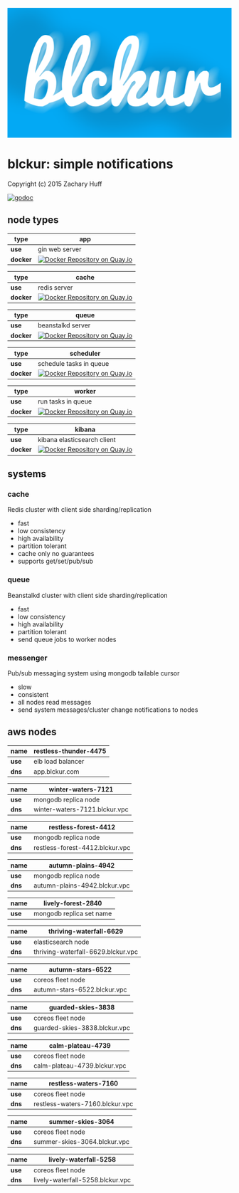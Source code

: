[![blckur](media/logo.png)](http://blckur.com)

# blckur: simple notifications

Copyright (c) 2015 Zachary Huff

[![godoc](https://godoc.org/github.com/blckur/blckur?status.png)](https://godoc.org/github.com/blckur/blckur)

## node types

**type**    | app
----------- | -----------
**use**     | gin web server
**docker**  | [![Docker Repository on Quay.io](https://quay.io/repository/blckur/app/status "Docker Repository on Quay.io")](https://quay.io/repository/blckur/app)

**type**    | cache
----------- | -----------
**use**     | redis server
**docker**  | [![Docker Repository on Quay.io](https://quay.io/repository/blckur/cache/status "Docker Repository on Quay.io")](https://quay.io/repository/blckur/cache)

**type**    | queue
----------- | -----------
**use**     | beanstalkd server
**docker**  | [![Docker Repository on Quay.io](https://quay.io/repository/blckur/queue/status "Docker Repository on Quay.io")](https://quay.io/repository/blckur/queue)

**type**    | scheduler
----------- | -----------
**use**     | schedule tasks in queue
**docker**  | [![Docker Repository on Quay.io](https://quay.io/repository/blckur/scheduler/status "Docker Repository on Quay.io")](https://quay.io/repository/blckur/scheduler)

**type**    | worker
----------- | -----------
**use**     | run tasks in queue
**docker**  | [![Docker Repository on Quay.io](https://quay.io/repository/blckur/worker/status "Docker Repository on Quay.io")](https://quay.io/repository/blckur/worker)

**type**    | kibana
----------- | -----------
**use**     | kibana elasticsearch client
**docker**  | [![Docker Repository on Quay.io](https://quay.io/repository/blckur/kibana/status "Docker Repository on Quay.io")](https://quay.io/repository/blckur/kibana)

## systems

### cache

Redis cluster with client side sharding/replication

* fast
* low consistency
* high availability
* partition tolerant
* cache only no guarantees
* supports get/set/pub/sub

### queue

Beanstalkd cluster with client side sharding/replication

* fast
* low consistency
* high availability
* partition tolerant
* send queue jobs to worker nodes

### messenger

Pub/sub messaging system using mongodb tailable cursor

* slow
* consistent
* all nodes read messages
* send system messages/cluster change notifications to nodes

## aws nodes

**name** | restless-thunder-4475
-------- | --------
**use**  | elb load balancer
**dns**  | app.blckur.com

**name** | winter-waters-7121
-------- | --------
**use**  | mongodb replica node
**dns**  | winter-waters-7121.blckur.vpc

**name** | restless-forest-4412
-------- | --------
**use**  | mongodb replica node
**dns**  | restless-forest-4412.blckur.vpc

**name** | autumn-plains-4942
-------- | --------
**use**  | mongodb replica node
**dns**  | autumn-plains-4942.blckur.vpc

**name** | lively-forest-2840
-------- | --------
**use**  | mongodb replica set name

**name** | thriving-waterfall-6629
-------- | --------
**use**  | elasticsearch node
**dns**  | thriving-waterfall-6629.blckur.vpc

**name** | autumn-stars-6522
-------- | --------
**use**  | coreos fleet node
**dns**  | autumn-stars-6522.blckur.vpc

**name** | guarded-skies-3838
-------- | --------
**use**  | coreos fleet node
**dns**  | guarded-skies-3838.blckur.vpc

**name** | calm-plateau-4739
-------- | --------
**use**  | coreos fleet node
**dns**  | calm-plateau-4739.blckur.vpc

**name** | restless-waters-7160
-------- | --------
**use**  | coreos fleet node
**dns**  | restless-waters-7160.blckur.vpc

**name** | summer-skies-3064
-------- | --------
**use**  | coreos fleet node
**dns**  | summer-skies-3064.blckur.vpc

**name** | lively-waterfall-5258
-------- | --------
**use**  | coreos fleet node
**dns**  | lively-waterfall-5258.blckur.vpc
